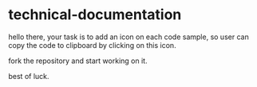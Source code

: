 # technical-documentation

hello there, your task is to add an icon on each code sample,
so user can copy the code to clipboard by clicking on this icon.

fork the repository and start working on it.

best of luck.

